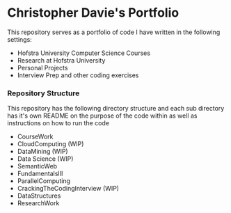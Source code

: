 # Christopher Davie's Portfolio
This repository serves as a portfolio of code I have written in the following settings:

* Hofstra University Computer Science Courses
* Research at Hofstra University
* Personal Projects
* Interview Prep and other coding exercises

### Repository Structure

This repository has the following directory structure and each sub directory has it's own README on the purpose of the code within as well as instructions on how to run the code

* CourseWork
 * CloudComputing (WIP)
 * DataMining  (WIP)
 * Data Science  (WIP)
 * SemanticWeb
 * FundamentalsIII
 * ParallelComputing
* CrackingTheCodingInterview (WIP)
* DataStructures
* ResearchWork
